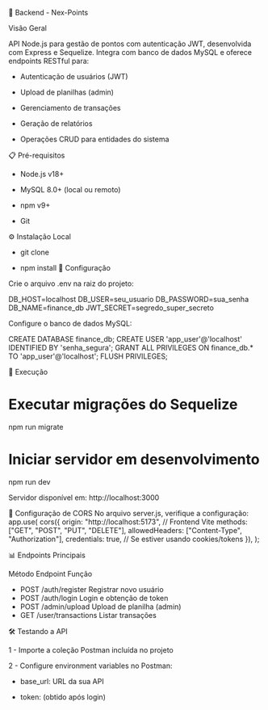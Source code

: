 📁 Backend - Nex-Points

Visão Geral

API Node.js para gestão de pontos com autenticação JWT, desenvolvida com Express e Sequelize. Integra com banco de dados MySQL e oferece endpoints RESTful para:

- Autenticação de usuários (JWT)

- Upload de planilhas (admin)

- Gerenciamento de transações

- Geração de relatórios

- Operações CRUD para entidades do sistema

📋 Pré-requisitos

- Node.js v18+

- MySQL 8.0+ (local ou remoto)

- npm v9+

- Git

⚙️ Instalação Local

- git clone

- npm install
🔧 Configuração

Crie o arquivo .env na raiz do projeto:


DB_HOST=localhost
DB_USER=seu_usuario
DB_PASSWORD=sua_senha
DB_NAME=finance_db
JWT_SECRET=segredo_super_secreto

Configure o banco de dados MySQL:

CREATE DATABASE finance_db;
CREATE USER 'app_user'@'localhost' IDENTIFIED BY 'senha_segura';
GRANT ALL PRIVILEGES ON finance_db.* TO 'app_user'@'localhost';
FLUSH PRIVILEGES;

🏃 Execução

# Executar migrações do Sequelize
npm run migrate

# Iniciar servidor em desenvolvimento
npm run dev

Servidor disponível em: http://localhost:3000

🔐 Configuração de CORS
No arquivo server.js, verifique a configuração:
app.use(
  cors({
    origin: "http://localhost:5173", // Frontend Vite
    methods: ["GET", "POST", "PUT", "DELETE"],
    allowedHeaders: ["Content-Type", "Authorization"],
    credentials: true, // Se estiver usando cookies/tokens
  }),
);

📊 Endpoints Principais

Método	Endpoint	Função
- POST	/auth/register	Registrar novo usuário
- POST	/auth/login	Login e obtenção de token
- POST	/admin/upload	Upload de planilha (admin)
- GET	/user/transactions	Listar transações

🛠 Testando a API

1 - Importe a coleção Postman incluída no projeto

2 - Configure environment variables no Postman:

- base_url: URL da sua API

- token: (obtido após login)
